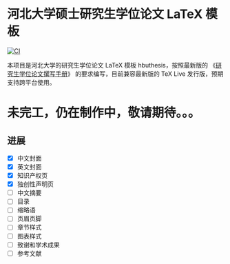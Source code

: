 # 河北大学硕士研究生学位论文 LaTeX 模板

<!-- [![GitHub release](https://img.shields.io/github/release/ustctug/ustcthesis/all.svg)](https://github.com/ustctug/ustcthesis/releases/latest) -->
<!-- [![GitHub commits](https://img.shields.io/github/commits-since/ustctug/ustcthesis/latest.svg)](https://github.com/ustctug/ustcthesis/commits/master) -->
[![CI](https://github.com/Direct-A/hbuthesis/workflows/CI/badge.svg?branch=master)](https://github.com/Direct-A/hbuthesis/actions)

本项目是河北大学的研究生学位论文 LaTeX 模板 hbuthesis，按照最新版的
《[研究生学位论文撰写手册](http://xwb.hbu.edu.cn/u/cms/www/201905/31184516lppw.pdf)》
的要求编写，目前兼容最新版的 TeX Live 发行版，预期支持跨平台使用。

# **未完工，仍在制作中，敬请期待。。。**

## **进展**
- [x] 中文封面
- [x] 英文封面
- [x] 知识产权页
- [x] 独创性声明页
- [ ] 中文摘要
- [ ] 目录
- [ ] 缩略语
- [ ] 页眉页脚
- [ ] 章节样式
- [ ] 图表样式
- [ ] 致谢和学术成果
- [ ] 参考文献

<!-- 

注意：

1. 使用说明文档 `ustcthesis-doc.pdf` 在发布版中附带，用户也可自行编译；**使用模板前应仔细阅读**。

2. 本模板要求 TeX Live、MacTeX、MiKTeX 使用最新的发行版。安装和升级方法见
[新手指南](https://github.com/ustctug/ustcthesis/wiki/新手指南)。

3. **不支持** [CTeX 套装](https://github.com/ustctug/ustcthesis/wiki/常见问题#3-模板支持用-ctex-套装编译吗)。


## 下载地址

- GitHub Releases：https://github.com/ustctug/ustcthesis/releases


## 编译文档

- 编译模板的使用说明文档 `ustcthesis-doc.pdf`：
   ```
   latexmk -xelatex ustcthesis-doc.tex
   ```
- 编译论文 `main.pdf`：
   ```
   latexmk -xelatex main.tex
   ```
- 如需清理论文编译过程中的临时文件，可以：
   ```
   latexmk -c
   ```

## 反馈问题

如果发现模板有问题，请按照以下步骤操作：

1. 阅读学校的标准，判断是否符合学校的要求；
2. 阅读 [常见问题 FAQ](https://github.com/ustctug/ustcthesis/wiki/常见问题)；
3. 将 TeX 发行版和宏包升级到最新，并且将模板升级到 Github 上最新版本，
查看问题是否已经修复；
4. 在 [GitHub Issues](https://github.com/ustctug/ustcthesis/issues)
中搜索该问题的关键词；
5. 在 [GitHub Issues](https://github.com/ustctug/ustcthesis/issues)
中提出新 issue，并回答以下问题：
    - 使用了什么版本的 TeX Live / MacTeX / MiKTeX ？
    - 具体的问题是什么？
    - 正确的结果应该是什么样的？
    - 是否应该附上相关源码或者截图？

如果导师或者院系在格式上有额外的要求，请将老师的邮件转发给模板作者。
作者会考虑增加接口以便修改格式。


## 更多资料

- [LaTeX 新手入门指南](https://github.com/ustctug/ustcthesis/wiki/新手指南)
- [常见问题 FAQ](https://github.com/ustctug/ustcthesis/wiki/常见问题)
- [参与开发](https://github.com/ustctug/ustcthesis/wiki/参与开发) -->
